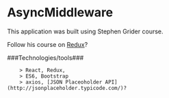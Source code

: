 # AsyncMiddleware
This application was built using Stephen Grider course.

Follow his course on [Redux](https://www.udemy.com/react-redux/)?

###Technologies/tools###

```
	> React, Redux, 
	> ES6, Bootstrap
	> axios, [JSON Placeoholder API](http://jsonplaceholder.typicode.com/)?
```
